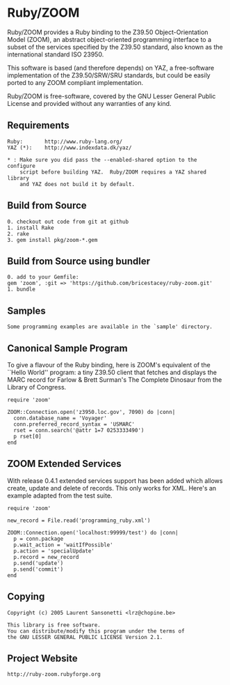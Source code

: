 Ruby/ZOOM
=========

Ruby/ZOOM provides a Ruby binding to the Z39.50 Object-Orientation Model 
(ZOOM), an abstract object-oriented programming interface to a subset of the 
services specified by the Z39.50 standard, also known as the international 
standard ISO 23950.

This software is based (and therefore depends) on YAZ, a free-software 
implementation of the Z39.50/SRW/SRU standards, but could be easily ported to 
any ZOOM compliant implementation.

Ruby/ZOOM is free-software, covered by the GNU Lesser General Public License 
and provided without any warranties of any kind.

Requirements
------------

    Ruby:       http://www.ruby-lang.org/
    YAZ (*):    http://www.indexdata.dk/yaz/ 

    * : Make sure you did pass the --enabled-shared option to the configure
        script before building YAZ.  Ruby/ZOOM requires a YAZ shared library 
        and YAZ does not build it by default. 

Build from Source
-------

    0. checkout out code from git at github
    1. install Rake
    2. rake 
    3. gem install pkg/zoom-*.gem

Build from Source using bundler
-----------------

    0. add to your Gemfile:
    gem 'zoom', :git => 'https://github.com/bricestacey/ruby-zoom.git'
    1. bundle

Samples
-------

    Some programming examples are available in the `sample' directory. 

Canonical Sample Program
------------------------

  To give a flavour of the Ruby binding, here is ZOOM's equivalent of the
  ``Hello World'' program: a tiny Z39.50 client that fetches and displays
  the MARC record for Farlow & Brett Surman's The Complete Dinosaur from
  the Library of Congress.


    require 'zoom'

    ZOOM::Connection.open('z3950.loc.gov', 7090) do |conn|
      conn.database_name = 'Voyager'
      conn.preferred_record_syntax = 'USMARC'
      rset = conn.search('@attr 1=7 0253333490')
      p rset[0]
    end

ZOOM Extended Services
----------------------

  With release 0.4.1 extended services support has been added which allows
  create, update and delete of records. This only works for XML.
  Here's an example adapted from the test suite. 

    require 'zoom'

    new_record = File.read('programming_ruby.xml')

    ZOOM::Connection.open('localhost:99999/test') do |conn|
      p = conn.package
      p.wait_action = 'waitIfPossible'
      p.action = 'specialUpdate'
      p.record = new_record
      p.send('update')
      p.send('commit')     
    end


Copying
-------

    Copyright (c) 2005 Laurent Sansonetti <lrz@chopine.be>
      
    This library is free software.
    You can distribute/modify this program under the terms of
    the GNU LESSER GENERAL PUBLIC LICENSE Version 2.1.

Project Website
---------------

    http://ruby-zoom.rubyforge.org
